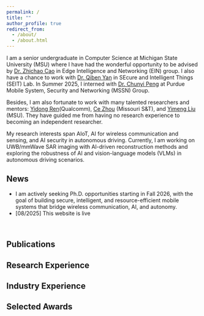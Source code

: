 ```yaml
---
permalink: /
title: ""
author_profile: true
redirect_from: 
  - /about/
  - /about.html
---
```


I am a senior undergraduate in Computer Science at Michigan State University (MSU) where I have had the wonderful opportunity to be advised by [Dr. Zhichao Cao](https://cse.msu.edu/~caozc/) in Edge Intelligence and Networking (EIN) group. I also have a chance to work with [Dr. Qiben Yan](https://cse.msu.edu/~qyan/) in SEcure and Intelligent Things (SEIT) Lab. In Summer 2025, I interned with [Dr. Chunyi Peng](https://www.cs.purdue.edu/homes/chunyi/index.html) at Purdue Mobile System, Security and Networking (MSSN) Group.

Besides, I am also fortunate to work with many talented researchers and mentors: [Yidong Ren](https://ydren001.github.io/)(Qualcomm), [Ce Zhou](https://sites.google.com/view/cezhou/) (Missouri S&T), and [Yimeng Liu](https://lyimeng23.github.io/) (MSU).
They have guided me from having no research experience to becoming an independent researcher. 

My research interests span AIoT, AI for wireless communication and sensing, and AI security in autonomous driving. Currently, I am working on UWB/mmWave SAR imaging with AI-driven reconstruction methods and exploring the robustness of AI and vision-language models (VLMs) in autonomous driving scenarios.

News
------
* I am actively seeking Ph.D. opportunities starting in Fall 2026, with the goal of building secure, intelligent, and resource-efficient mobile systems that bridge wireless communication, AI, and autonomy.
* [08/2025] This website is live
<br>

Publications
------

Research Experience
------

Industry Experience
------

Selected Awards
------


<div style="transform: scale(0.25); transform-origin: top center;">
  <script type="text/javascript" id="clstr_globe"
    src="//clustrmaps.com/globe.js?d=UYpakJt3SK1n2ChLPes2HMRfKJ1p92zb2b2u-a9NA-c">
  </script>
</div>



